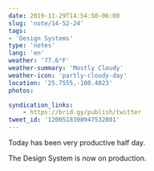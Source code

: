 ```yaml
---
date: 2019-11-29T14:54:58-06:00
slug: 'note/14-52-24'
tags:
- 'Design Systems'
type: 'notes'
lang: 'en'
weather: '77.6°F'
weather-summary: 'Mostly Cloudy'
weather-icon: 'partly-cloudy-day'
location: '25.7555,-100.4023'
photos:

syndication_links:
    - https://brid.gy/publish/twitter
tweet_id: '1200518398947532801'
---
```

Today has been very productive half day. 

The Design System is now on production. 